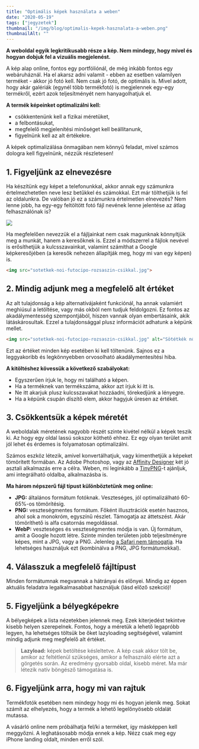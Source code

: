 ```yaml
---
title: "Optimális képek használata a weben"
date: "2020-05-19"
tags: ["jegyzetek"]
thumbnail: "/img/blog/optimalis-kepek-hasznalata-a-weben.png"
thumbnailAlt: ""
---
```


**A weboldal egyik legkritikusabb része a kép. Nem mindegy, hogy mivel és hogyan dobjuk fel a vizuális megjelenést.**

A kép alap online, fontos egy portfóliónál, de még inkább fontos egy webáruháznál. Ha el akarsz adni valamit - ebben az esetben valamilyen terméket - akkor jó fotó kell. Nem csak jó fotó, de optimális is. Mivel adott, hogy akár galériák (egynél több termékfotó) is megjelennek egy-egy termékről, ezért azok teljesítményét nem hanyagolhatjuk el.

**A termék képeinket optimalizálni kell:**

- csökkentenünk kell a fizikai méretüket,
- a felbontásukat,
- megfelelő megjelenítési minőséget kell beállítanunk,
- figyelnünk kell az alt értékekre.

A képek optimalizálása önmagában nem könnyű feladat, mivel számos dologra kell figyelnünk, nézzük részletesen!

## 1. Figyeljünk az elnevezésre

Ha készítünk egy képet a telefonunkkal, akkor annak egy számunkra értelmezhetetlen neve lesz betűkkel és számokkal. Ezt már tölthetjük is fel az oldalunkra. De valóban jó ez a számunkra értelmetlen elnevezés? Nem lenne jobb, ha egy-egy feltöltött fotó fájl nevének lenne jelentése az átlag felhasználónak is?

[![](/img/blog/sotetkek-noi-futocipo-rozsaszin-csikkal.jpg)](https://conedevelopment.com/wp-content/uploads/2020/05/sotetkek-noi-futocipo-rozsaszin-csikkal.jpg)

Ha megfelelően nevezzük el a fájljainkat nem csak magunknak könnyítjük meg a munkát, hanem a keresőknek is. Ezzel a módszerrel a fájlok nevével is erősíthetjük a kulcsszavainkat, valamint számíthat a Google képkeresőjében (a keresők nehezen állapítják meg, hogy mi van egy képen) is.

```html
<img src="sotetkek-noi-futocipo-rozsaszin-csikkal.jpg">
```

## 2. Mindig adjunk meg a megfelelő alt értéket

Az alt tulajdonság a kép alternatívájaként funkciónál, ha annak valamiért meghiúsul a letöltése, vagy más okból nem tudjuk feldolgozni. Ez fontos az akadálymentesség szempontjából, hiszen vannak olyan embertásaink, akik látáskárosultak. Ezzel a tulajdonsággal plusz információt adhatunk a képünk mellet.

```html
<img src="sotetkek-noi-futocipo-rozsaszin-csikkal.jpg" alt="Sötétkék női futócipő rózsaszín csíkkal">
```

Ezt az értéket minden kép esetében ki kell töltenünk. Sajnos ez a leggyakoribb és legkönnyebben orvosolható akadálymentesítési hiba.

**A kitöltéshez kövessük a következő szabályokat:**

- Egyszerűen írjuk le, hogy mi található a képen.
- Ha a terméknek van termékszáma, akkor azt írjuk ki itt is.
- Ne itt akarjuk plusz kulcsszavakat hozzáadni, törekedjünk a lényegre.
- Ha a képünk csupán díszítő elem, akkor hagyjuk üresen az értékét.

## 3. Csökkentsük a képek méretét

A weboldalak méretének nagyobb részét szinte kivétel nélkül a képek teszik ki. Az hogy egy oldal lassú sokszor köthető ehhez. Ez egy olyan terület amit jól lehet és érdemes is folyamatosan optimalizálni.

Számos eszköz létezik, amivel konvertálhatjuk, vagy kimenthetjük a képeket tömörített formában. Az Adobe Photoshop, vagy az [Affinity Designer](https://affinity.serif.com/en-us/designer/) két jó asztali alkalmazás erre a célra. Weben, mi leginkább a [TinyPNG](https://tinypng.com/)\-t ajánljuk, ami integrálható oldalba, alkalmazásba is.

**Ma három népszerű fájl típust különböztetünk meg online:**

- **JPG:** általános formátum fotóknak. Veszteséges, jól optimalizálható 60-65%-os tömörítésig.
- **PNG:** veszteségmentes formátum. Főként illusztrációk esetén hasznos, ahol sok a monokróm, egyszínű részlet. Támogatja az áttetszést. Akár tömöríthető is alfa csatornás megoldással.
- **WebP:** veszteséges és veszteségmentes módja is van. Új formátum, amit a Google hozott létre. Szinte minden területen jobb teljesítményre képes, mint a JPG, vagy a PNG. Jelenleg [a Safari nem támogatja](https://caniuse.com/#search=webp). Ha lehetséges használjuk ezt (kombinálva a PNG, JPG formátumokkal).

## 4. Válasszuk a megfelelő fájltípust

Minden formátumnak megvannak a hátrányai és előnyei. Mindig az éppen aktuális feladatra legalkalmasabbat használjuk (lásd előző szekció)!

## 5. Figyeljünk a bélyegképekre

A bélyegképek a lista nézetekben jelennek meg. Ezek kiterjedést tekintve kisebb helyen szerepelnek. Fontos, hogy a méretük a lehető legapróbb legyen, ha lehetséges töltsük be őket lazyloading segítségével, valamint mindig adjunk meg megfelelő alt értéket.

> **Lazyload:** képek betöltése késleltetve. A kép csak akkor tölt be, amikor az feltétlenül szükséges, amikor a felhasználó elérte azt a görgetés során. Az eredmény gyorsabb oldal, kisebb méret. Ma már létezik natív böngésző támogatása is.

## 6. Figyeljünk arra, hogy mi van rajtuk

Termékfotók esetében nem mindegy hogy mi és hogyan jelenik meg. Sokat számít az elhelyezés, hogy a termék a lehető legelőnyösebb oldalát mutassa.

A vásárló online nem próbálhatja fel/ki a terméket, így másképpen kell meggyőzni. A leghatásosabb módja ennek a kép. Nézz csak meg egy iPhone landing oldalt, minden erről szól.
